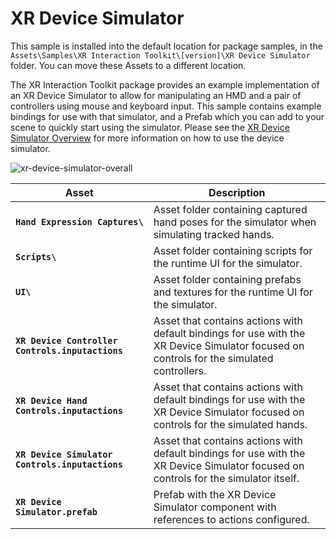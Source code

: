 # XR Device Simulator

This sample is installed into the default location for package samples, in the `Assets\Samples\XR Interaction Toolkit\[version]\XR Device Simulator` folder. You can move these Assets to a different location.

The XR Interaction Toolkit package provides an example implementation of an XR Device Simulator to allow for manipulating an HMD and a pair of controllers using mouse and keyboard input. This sample contains example bindings for use with that simulator, and a Prefab which you can add to your scene to quickly start using the simulator. Please see the [XR Device Simulator Overview](xr-device-simulator-overview.md) for more information on how to use the device simulator.

![xr-device-simulator-overall](images/xr-device-simulator/xr-device-simulator-overall.gif)

|**Asset**|**Description**|
|---|---|
|**`Hand Expression Captures\`**|Asset folder containing captured hand poses for the simulator when simulating tracked hands.|
|**`Scripts\`**|Asset folder containing scripts for the runtime UI for the simulator.|
|**`UI\`**|Asset folder containing prefabs and textures for the runtime UI for the simulator.|
|**`XR Device Controller Controls.inputactions`**|Asset that contains actions with default bindings for use with the XR Device Simulator focused on controls for the simulated controllers.|
|**`XR Device Hand Controls.inputactions`**|Asset that contains actions with default bindings for use with the XR Device Simulator focused on controls for the simulated hands.|
|**`XR Device Simulator Controls.inputactions`**|Asset that contains actions with default bindings for use with the XR Device Simulator focused on controls for the simulator itself.|
|**`XR Device Simulator.prefab`**|Prefab with the XR Device Simulator component with references to actions configured.|
